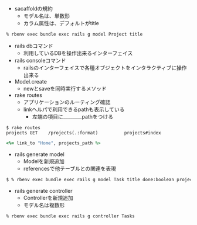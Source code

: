 - sacaffoldの規約
    - モデル名は、単数形
    - カラム属性は、デフォルトがtitle

```
% rbenv exec bundle exec rails g model Project title
```

- rails dbコマンド
    - 利用しているDBを操作出来るインターフェイス
- rails consoleコマンド
    - railsのインターフェイスで各種オブジェクトをインタラクティブに操作出来る
- Model.create
    - newとsaveを同時実行するメソッド
- rake routes
    - アプリケーションのルーティング確認
    - linkヘルパで利用できるpathも表示している
        - 左端の項目に________pathをつける

```
$ rake routes
projects GET    /projects(.:format)          projects#index
```

```ruby
<%= link_to "Home", projects_path %>
```

- rails generate model 
    - Modelを新規追加
    - referencesで他テーブルとの関連を表現

```zsh
$ % rbenv exec bundle exec rails g model Task title done:boolean project:references

```

- rails generate controller
    - Controllerを新規追加
    - モデル名は複数形

```
% rbenv exec bundle exec rails g controller Tasks
```
